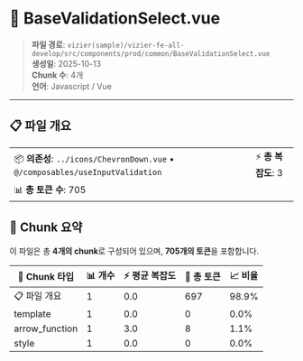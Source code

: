 # 📄 BaseValidationSelect.vue

> **파일 경로**: `vizier(sample)/vizier-fe-all-develop/src/components/prod/common/BaseValidationSelect.vue`  
> **생성일**: 2025-10-13  
> **Chunk 수**: 4개  
> **언어**: Javascript / Vue
---





## 📋 파일 개요

| | |
|--|--|
| 📦 **의존성**: `../icons/ChevronDown.vue` • `@/composables/useInputValidation` | ⚡ **총 복잡도**: 3 |
| 📊 **총 토큰 수**: 705 |  |






## 🧩 Chunk 요약

이 파일은 총 **4개의 chunk**로 구성되어 있으며, **705개의 토큰**을 포함합니다.

| 🧩 Chunk 타입 | 📊 개수 | ⚡ 평균 복잡도 | 📝 총 토큰 | 📈 비율 |
|---------------|--------|-------------|----------|--------|
| 📋 파일 개요 | 1 | 0.0 | 697 | 98.9% |
| template | 1 | 0.0 | 0 | 0.0% |
| arrow_function | 1 | 3.0 | 8 | 1.1% |
| style | 1 | 0.0 | 0 | 0.0% |

